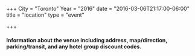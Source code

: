 +++
City = "Toronto"
Year = "2016"
date = "2016-03-06T21:17:00-06:00"
title = "location"
type = "event"

+++
<h4>

Information about the venue including address, map/direction, parking/transit, and any hotel group discount codes.
<p>
